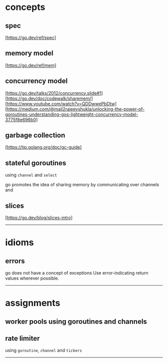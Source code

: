 # concepts

## spec
[https://go.dev/ref/spec]

## memory model
[https://go.dev/ref/mem]

## concurrency model
[https://go.dev/talks/2012/concurrency.slide#1]  
[https://go.dev/doc/codewalk/sharemem/]  
[https://www.youtube.com/watch?v=QDDwwePbDtw]  
[https://medium.com/@mail2rajeevshukla/unlocking-the-power-of-goroutines-understanding-gos-lightweight-concurrency-model-3775f8e696b0]  

## garbage collection
[https://tip.golang.org/doc/gc-guide]

## stateful goroutines

using `channel` and `select`

go promotes the idea of sharing memory by communicating over channels
and 

## slices
[https://go.dev/blog/slices-intro]

---

# idioms

## errors
go does not have a concept of exceptions
Use error-indicating return values wherever possible.

---
# assignments

## worker pools using goroutines and channels

## rate limiter
 using `goroutine`, `channel` and `tickers`

---

